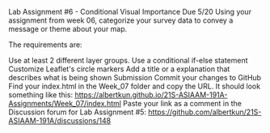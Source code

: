 Lab Assignment #6 - Conditional Visual Importance
Due 5/20
Using your assignment from week 06, categorize your survey data to convey a message or theme about your map.

The requirements are:

Use at least 2 different layer groups.
Use a conditional if-else statement
Customize Leaflet's circle markers
Add a title or a explanation that describes what is being shown
Submission
Commit your changes to GitHub
Find your index.html in the Week_07 folder and copy the URL. It should look something like this:
https://albertkun.github.io/21S-ASIAAM-191A-Assignments/Week_07/index.html
Paste your link as a comment in the Discussion forum for Lab Assignment #5:
https://github.com/albertkun/21S-ASIAAM-191A/discussions/148